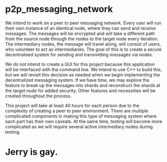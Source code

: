 # p2p_messaging_network

We intend to work on a peer to peer messaging network. Every user will run their own
instance of an identical node, where they can send and receive messages. The messages will
be encrypted and will take a different path from the source node through the nodes to the target
node every iteration. The intermediary nodes, the message will travel along, will consist of
users, who volunteer to act as intermediaries. The goal of this is to create a secure
decentralised system for sending and transmitting messages via nodes.

We do not intend to create a GUI for this project because this application will be
interfaced with the command line. We intend to use C++ to build this, but we will revisit this
decision as needed when we begin implementing the decentralized messaging system. If we
have time, we may explore the feature to break up the messages into shards and reconstruct
the shards at the target node for added security. Other features and necessities will be created
throughout the process.

This project will take at least 40 hours for each person due to the complexity of creating
a peer to peer environment. There are multiple complicated components in making this type of
messaging system where each part has their own caveats. At the same time, testing will
become more complicated as we will require several active intermediary nodes during testing.

# Jerry is gay.
